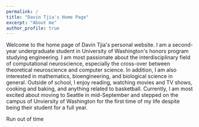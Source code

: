 ```yaml
---
permalink: /
title: "Davin Tjia's Home Page"
excerpt: "About me"
author_profile: true
---
```


Welcome to the home page of Davin Tjia's personal website. I am a second-year undergraduate student in University of Washington's honors program studying engineering. 
I am most passionate about the interdisciplinary field of computational neuroscience, especially the cross-over between theoretical neuroscience and computer science. 
In addition, I am also interested in mathematics, bioengineering, and biological science in general. Outside of school, I enjoy reading, watching movies and TV shows, 
cooking and baking, and anything related to basketball. Currently, I am most excited about moving to Seattle in mid-September and stepped on the campus of Unviersity of 
Washington for the first time of my life despite being their student for a full year. 

Run out of time
